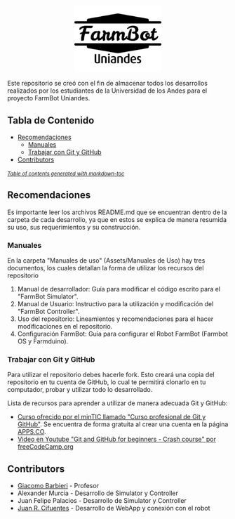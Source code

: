 <p align="center">
  <img src="/Assets/Images/logo.png" alt="FarmBot Uniandes Logo" width="200"/>
</p>

Este repositorio se creó con el fin de almacenar todos los desarrollos realizados por los estudiantes de la Universidad de los Andes para el proyecto FarmBot Uniandes.

## Tabla de Contenido
- [Recomendaciones](#recomendaciones)
    - [Manuales](#manuales)
    - [Trabajar con Git y GitHub](#trabajar-con-git-y-github)
- [Contributors](#contributors)

<small><i><a href='http://ecotrust-canada.github.io/markdown-toc/'>Table of contents generated with markdown-toc</a></i></small>

## Recomendaciones

Es importante leer los archivos README.md que se encuentran dentro de la carpeta de cada desarrollo, ya que en estos se explica de manera resumida su uso, sus requerimientos y su construcción.

### Manuales

En la carpeta "Manuales de uso" (Assets/Manuales de Uso) hay tres documentos, los cuales detallan la forma de utilizar los recursos del repositorio
1. Manual de desarrollador: Guía para modificar el código escrito para el "FarmBot Simulator".
2. Manual de Usuario: Instructivo para la utilización y modificación del "FarmBot Controller".
3. Uso del repositorio: Lineamientos y recomendaciones para el hacer modificaciones en el repositorio.
4. Configuración FarmBot: Guía para configurar el Robot FarmBot (Farmbot OS y Farmduino).

### Trabajar con Git y GitHub

Para utilizar el repositorio debes hacerle fork. Esto creará una copia del repositorio en tu cuenta de GitHub, lo cual te permitirá clonarlo en tu computador, probar y utilizar todo lo desarrollado.

Lista de recursos para aprender a utilizar de manera adecuada Git y GitHub:
- [Curso ofrecido por el minTIC llamado "Curso profesional de Git y GitHub"](https://www.apps.co/cursos/show/6). Se encuentra de forma gratuita al crear una cuenta en la página [APPS.CO](http://apps.co).
- [Video en Youtube "Git and GitHub for beginners - Crash course" por freeCodeCamp.org](https://www.youtube.com/watch?v=RGOj5yH7evk)

## Contributors

- [Giacomo Barbieri](https://github.com/GiacomoBarbieri1) - Profesor
- Alexander Murcia - Desarrollo de Simulator y Controller
- Juan Felipe Palacios - Desarrollo de Simulator y Controller
- [Juan R. Cifuentes](https://github.com/JuanRCifuentes) - Desarrollo de WebApp y conexión con el robot
